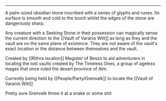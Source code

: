 ___
A palm-sized obsidian stone inscribed with a series of glyphs and runes. Its surface is smooth and cold to the touch whilst the edges of the stone are dangerously sharp.

Any creature with a Seeking Stone in their possession can magically sense the current direction to the [[Vault of Varanis Witt]] as long as they and the vault are on the same plane of existence. They are not aware of the vault's exact location or the distance between themselves and the vault.

Created by [[Rithra Iscalion]] Magister of Beszo to aid adventurers in locating the lost vaults created by The Timeless Ones, a group of ageless mages that once ruled the desert province of Alm.

Currently being held by [[People/Party/Grenvalk]] to locate the [[Vault of Varanis Witt]]

Pretty sure Grenvalk threw it at a snake or some shit